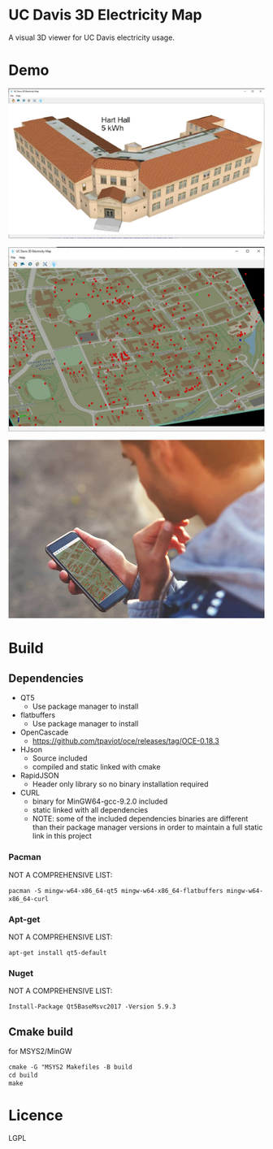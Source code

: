 # UC Davis 3D Electricity Map
A visual 3D viewer for UC Davis electricity usage.

# Demo
![demo_photo-1](https://github.com/bradosia/ucdavis-3D-analyzer/blob/master/share/screen-shot-hart-hall.jpg?raw=true)

![demo_photo-2](https://github.com/bradosia/ucdavis-3D-analyzer/blob/master/share/screen-shot-main.jpg?raw=true)

![demo_photo-3](https://github.com/bradosia/ucdavis-3D-analyzer/blob/master/share/screen-shot-phone-app.jpg?raw=true)


# Build

## Dependencies
* QT5
  * Use package manager to install
* flatbuffers
  * Use package manager to install
* OpenCascade
  * https://github.com/tpaviot/oce/releases/tag/OCE-0.18.3
* HJson
  * Source included
  * compiled and static linked with cmake
* RapidJSON
  * Header only library so no binary installation required
* CURL
  * binary for MinGW64-gcc-9.2.0 included
  * static linked with all dependencies
  * NOTE: some of the included dependencies binaries are different than their package manager versions in order to maintain a full static link in this project

### Pacman 
NOT A COMPREHENSIVE LIST:
```shell
pacman -S mingw-w64-x86_64-qt5 mingw-w64-x86_64-flatbuffers mingw-w64-x86_64-curl
```

### Apt-get
NOT A COMPREHENSIVE LIST:
```shell
apt-get install qt5-default
```

### Nuget
NOT A COMPREHENSIVE LIST:
```shell
Install-Package Qt5BaseMsvc2017 -Version 5.9.3
```

## Cmake build
for MSYS2/MinGW
```shell
cmake -G "MSYS2 Makefiles -B build
cd build
make
```

# Licence 
LGPL

